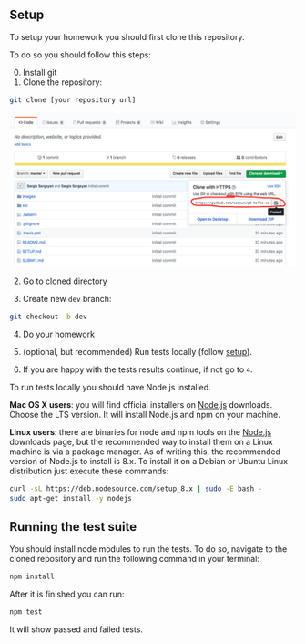 ## Setup

To setup your homework you should first clone this repository.

To do so you should follow this steps:

0.  Install git
1.  Clone the repository:

```sh
git clone [your repository url]
```

![commits](images/repo_url.png)

2.  Go to cloned directory

1.  Create new `dev` branch:

```sh
git checkout -b dev
```

4.  Do your homework

1.  (optional, but recommended) Run tests locally (follow [setup](SETUP.md)).
1.  If you are happy with the tests results continue, if not go to `4`.

To run tests locally you should have Node.js installed.

**Mac OS X users**: you will find official
installers on [Node.js](https://nodejs.org/en/) downloads. Choose the LTS version.
It will install Node.js and npm on your machine.

**Linux users**: there are binaries for node and npm tools on the
[Node.js](https://nodejs.org/en/) downloads page, but the recommended way to install them on a
Linux machine is via a package manager. As of writing this, the
recommended version of Node.js to install is 8.x. To install it on a
Debian or Ubuntu Linux distribution just execute these commands:

```sh
curl -sL https://deb.nodesource.com/setup_8.x | sudo -E bash -
sudo apt-get install -y nodejs
```

## Running the test suite

You should install node modules to run the tests. To do so, navigate to the cloned repository and run the following command in your terminal:

```sh
npm install
```

After it is finished you can run:

```sh
npm test
```

It will show passed and failed tests.
